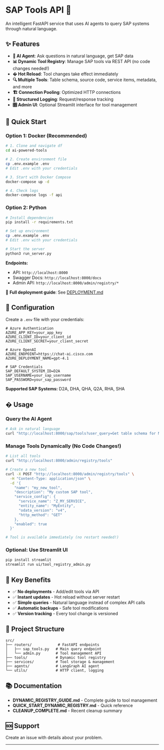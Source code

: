 # SAP Tools API 🚀

An intelligent FastAPI service that uses AI agents to query SAP systems through natural language.

## ✨ Features

- **🤖 AI Agent**: Ask questions in natural language, get SAP data
- **📊 Dynamic Tool Registry**: Manage SAP tools via REST API (no code changes needed!)
- **� Hot Reload**: Tool changes take effect immediately
- **🔍 Multiple Tools**: Table schema, source code, service items, metadata, and more
- **🏗️ Connection Pooling**: Optimized HTTP connections
- **📝 Structured Logging**: Request/response tracking
- **🎛️ Admin UI**: Optional Streamlit interface for tool management

## 🚀 Quick Start

### Option 1: Docker (Recommended)

```bash
# 1. Clone and navigate df
cd ai-powered-tools

# 2. Create environment file
cp .env.example .env
# Edit .env with your credentials

# 3. Start with Docker Compose
docker-compose up -d

# 4. Check logs
docker-compose logs -f api
```

### Option 2: Python

```bash
# Install dependencies
pip install -r requirements.txt

# Set up environment
cp .env.example .env
# Edit .env with your credentials

# Start the server
python3 run_server.py
```

**Endpoints:**
- API: `http://localhost:8000`
- Swagger Docs: `http://localhost:8000/docs`
- Admin API: `http://localhost:8000/admin/registry/*`

📖 **Full deployment guide**: See [DEPLOYMENT.md](DEPLOYMENT.md)

## 🔧 Configuration

Create a `.env` file with your credentials:

```env
# Azure Authentication
AZURE_APP_KEY=your_app_key
AZURE_CLIENT_ID=your_client_id
AZURE_CLIENT_SECRET=your_client_secret

# Azure OpenAI
AZURE_ENDPOINT=https://chat-ai.cisco.com
AZURE_DEPLOYMENT_NAME=gpt-4.1

# SAP Credentials
SAP_DEFAULT_SYSTEM_ID=D2A
SAP_USERNAME=your_sap_username
SAP_PASSWORD=your_sap_password
```

**Supported SAP Systems:** D2A, DHA, QHA, Q2A, RHA, SHA

## � Usage

### Query the AI Agent

```bash
# Ask in natural language
curl "http://localhost:8000/sap/tools?user_query=Get table schema for MAKT from D2A"
```

### Manage Tools Dynamically (No Code Changes!)

```bash
# List all tools
curl "http://localhost:8000/admin/registry/tools"

# Create a new tool
curl -X POST "http://localhost:8000/admin/registry/tools" \
  -H "Content-Type: application/json" \
  -d '{
    "name": "my_new_tool",
    "description": "My custom SAP tool",
    "service_config": {
      "service_name": "Z_MY_SERVICE",
      "entity_name": "MyEntity",
      "odata_version": "v4",
      "http_method": "GET"
    },
    "enabled": true
  }'

# Tool is available immediately (no restart needed!)
```

### Optional: Use Streamlit UI

```bash
pip install streamlit
streamlit run ui/tool_registry_admin.py
```

## 🎯 Key Benefits

- ✅ **No deployments** - Add/edit tools via API
- ✅ **Instant updates** - Hot reload without server restart  
- ✅ **Simple queries** - Natural language instead of complex API calls
- ✅ **Automatic backups** - Safe tool modifications
- ✅ **Version tracking** - Every tool change is versioned

## 📁 Project Structure

```
src/
├── routers/            # FastAPI endpoints
│   ├── sap_tools.py   # Main query endpoint
│   └── admin.py       # Tool management API
├── tools/             # Dynamic tool registry
├── services/          # Tool storage & management
├── agents/            # LangGraph AI agent
└── utils/             # HTTP client, logging
```

## 📚 Documentation

- **DYNAMIC_REGISTRY_GUIDE.md** - Complete guide to tool management
- **QUICK_START_DYNAMIC_REGISTRY.md** - Quick reference
- **CLEANUP_COMPLETE.md** - Recent cleanup summary

## 🆘 Support

Create an issue with details about your problem.

---
